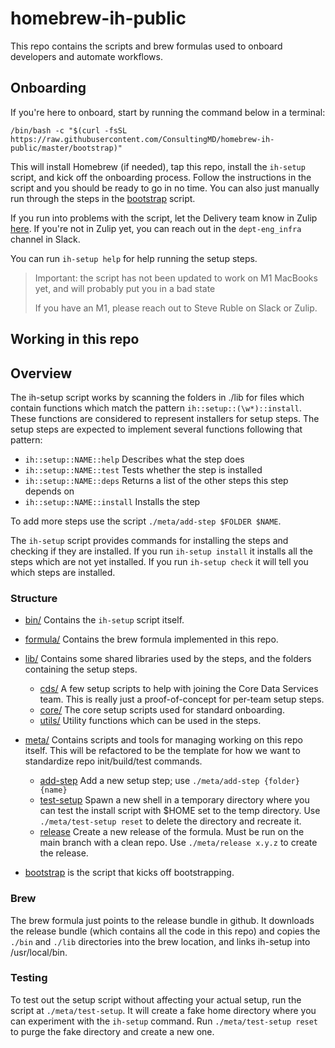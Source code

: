 # homebrew-ih-public

This repo contains the scripts and brew formulas used to onboard developers and
automate workflows.

## Onboarding

If you're here to onboard, start by running the command below in a terminal:
```
/bin/bash -c "$(curl -fsSL https://raw.githubusercontent.com/ConsultingMD/homebrew-ih-public/master/bootstrap)"
```

This will install Homebrew (if needed), tap this repo, install the `ih-setup` script, and kick off the
onboarding process. Follow the instructions in the script and you should be ready to go in no time.
You can also just manually run through the steps in the [bootstrap](./bootstrap) script.

If you run into problems with the script, let the Delivery team know in Zulip [here](https://doctorondemand.zulipchat.com/#narrow/stream/305785-developer-platform/topic/Onboarding.20Questions). If you're not in Zulip
yet, you can reach out in the `dept-eng_infra` channel in Slack.

You can run `ih-setup help` for help running the setup steps.

> Important: the script has not been updated to work on M1 MacBooks yet, and will probably put you in
> a bad state
>
> If you have an M1, please reach out to Steve Ruble on Slack or Zulip.

## Working in this repo

## Overview

The ih-setup script works by scanning the folders in ./lib for files which contain functions
which match the pattern `ih::setup::(\w*)::install`. These functions are considered to represent installers
for setup steps. The setup steps are expected to implement several functions following that pattern:

- `ih::setup::NAME::help` Describes what the step does
- `ih::setup::NAME::test` Tests whether the step is installed
- `ih::setup::NAME::deps` Returns a list of the other steps this step depends on
- `ih::setup::NAME::install` Installs the step

To add more steps use the script `./meta/add-step $FOLDER $NAME`.

The `ih-setup` script provides commands for installing the steps and checking if they are installed.
If you run `ih-setup install` it installs all the steps which are not yet installed.
If you run `ih-setup check` it will tell you which steps are installed.

### Structure
- [bin/](./bin) Contains the `ih-setup` script itself.
- [formula/](./formula) Contains the brew formula implemented in this repo.
- [lib/](./lib) Contains some shared libraries used by the steps, and the folders containing the setup
  steps.
    - [cds/](./lib/cds) A few setup scripts to help with joining the Core Data Services team. This is
      really just a proof-of-concept for per-team setup steps.
    - [core/](./lib/core) The core setup scripts used for standard onboarding.
    - [utils/](./lib/utils) Utility functions which can be used in the steps.

- [meta/](./meta) Contains scripts and tools for managing working on this repo itself.
  This will be refactored to be the template for how we want to standardize repo init/build/test commands.
    - [add-step](./meta/add-step) Add a new setup step; use `./meta/add-step {folder} {name}`
    - [test-setup](./meta/test-setup) Spawn a new shell in a temporary directory where you can test the install script with $HOME set to the temp directory. Use `./meta/test-setup reset` to delete the directory and recreate it.
    - [release](./meta/release) Create a new release of the formula. Must be run on the main branch with a clean repo. Use `./meta/release x.y.z` to create the release.
- [bootstrap](./bootstrap) is the script that kicks off bootstrapping.

### Brew
The brew formula just points to the release bundle in github. It downloads the release bundle (which contains
all the code in this repo) and copies the `./bin` and `./lib` directories into the brew location,
and links ih-setup into /usr/local/bin.

### Testing

To test out the setup script without affecting your actual setup, run the script
at `./meta/test-setup`. It will create a fake home directory where you can
experiment with the `ih-setup` command. Run `./meta/test-setup reset` to
purge the fake directory and create a new one.

